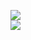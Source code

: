 [![](https://img.shields.io/badge/Made%20With-Github%20Spray-lightgrey.svg?style=for-the-badge&logo=github)](https://github.com/Annihil/github-spray#7374)  
[![](https://i.imgur.com/2DrTn0Z.gif)](https://github.com/Annihil/github-spray)